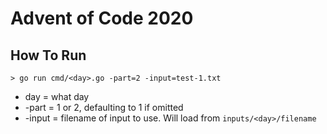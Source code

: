 # Advent of Code 2020

## How To Run
```
> go run cmd/<day>.go -part=2 -input=test-1.txt
```

* day = what day
* -part = 1 or 2, defaulting to 1 if omitted
* -input = filename of input to use. Will load from `inputs/<day>/filename`
